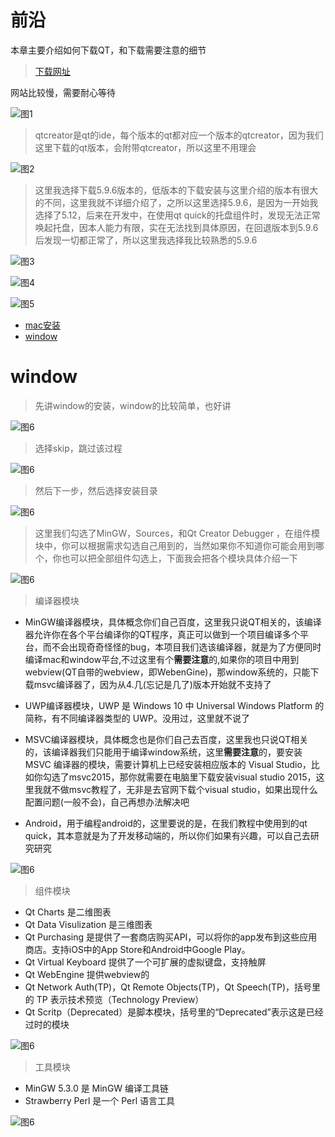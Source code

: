 # 前沿
本章主要介绍如何下载QT，和下载需要注意的细节

> [下载网址](http://download.qt.io/)

网站比较慢，需要耐心等待

![图1](../../image/detail/download0.png)

> qtcreator是qt的ide，每个版本的qt都对应一个版本的qtcreator，因为我们这里下载的qt版本，会附带qtcreator，所以这里不用理会

![图2](../../image/detail/download1.png)

> 这里我选择下载5.9.6版本的，低版本的下载安装与这里介绍的版本有很大的不同，这里我就不详细介绍了，之所以这里选择5.9.6，是因为一开始我选择了5.12，后来在开发中，在使用qt quick的托盘组件时，发现无法正常唤起托盘，因本人能力有限，实在无法找到具体原因，在回退版本到5.9.6后发现一切都正常了，所以这里我选择我比较熟悉的5.9.6

![图3](../../image/detail/download2.png)

![图4](../../image/detail/download3.png)

![图5](../../image/detail/download4.png)


* [mac安装]()
* [window]()

# window

> 先讲window的安装，window的比较简单，也好讲

![图6](../../image/detail/install.png)

> 选择skip，跳过该过程

![图6](../../image/detail/install0.png)

> 然后下一步，然后选择安装目录

![图6](../../image/detail/install1.png)

> 这里我们勾选了MinGW，Sources，和Qt Creator Debugger ，在组件模块中，你可以根据需求勾选自己用到的，当然如果你不知道你可能会用到哪个，你也可以把全部组件勾选上，下面我会把各个模块具体介绍一下

![图6](../../image/detail/install2.png)

> 编译器模块

* MinGW编译器模块，具体概念你们自己百度，这里我只说QT相关的，该编译器允许你在各个平台编译你的QT程序，真正可以做到一个项目编译多个平台，而不会出现奇奇怪怪的bug，本项目我们选该编译器，就是为了方便同时编译mac和window平台,不过这里有个**需要注意**的,如果你的项目中用到webview(QT自带的webview，即WebenGine)，那window系统的，只能下载msvc编译器了，因为从4.几(忘记是几了)版本开始就不支持了

* UWP编译器模块，UWP 是 Windows 10 中 Universal Windows Platform 的简称，有不同编译器类型的 UWP。没用过，这里就不说了

* MSVC编译器模块，具体概念也是你们自己去百度，这里我也只说QT相关的，该编译器我们只能用于编译window系统，这里**需要注意**的，要安装 MSVC 编译器的模块，需要计算机上已经安装相应版本的 Visual Studio，比如你勾选了msvc2015，那你就需要在电脑里下载安装visual studio 2015，这里我就不做msvc教程了，无非是去官网下载个visual studio，如果出现什么配置问题(一般不会)，自己再想办法解决吧

* Android，用于编程android的，这里要说的是，在我们教程中使用到的qt quick，其本意就是为了开发移动端的，所以你们如果有兴趣，可以自己去研究研究

![图6](../../image/detail/install3.png)

> 组件模块

* Qt Charts 是二维图表
* Qt Data Visulization 是三维图表
* Qt Purchasing 是提供了一套商店购买API，可以将你的app发布到这些应用商店。支持iOS中的App Store和Android中Google Play。
* Qt Virtual Keyboard 提供了一个可扩展的虚拟键盘，支持触屏
* Qt WebEngine 提供webview的
* Qt Network Auth(TP)，Qt Remote Objects(TP)，Qt Speech(TP)，括号里的 TP 表示技术预览（Technology Preview）
* Qt Scritp（Deprecated）是脚本模块，括号里的“Deprecated”表示这是已经过时的模块

![图6](../../image/detail/install4.png)

> 工具模块

* MinGW 5.3.0 是 MinGW 编译工具链
* Strawberry Perl 是一个 Perl 语言工具

![图6](../../image/detail/install5.png)